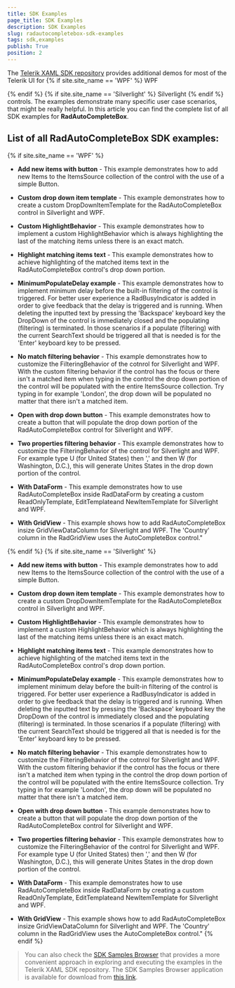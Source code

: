 ```yaml
---
title: SDK Examples
page_title: SDK Examples
description: SDK Examples
slug: radautocompletebox-sdk-examples
tags: sdk,examples
publish: True
position: 2
---
```



The [Telerik XAML SDK repository](https://github.com/telerik/xaml-sdk/tree/master/) provides additional demos for most of the Telerik UI for 
  {% if site.site_name == 'WPF' %}
WPF

 {% endif %}
  {% if site.site_name == 'Silverlight' %}
Silverlight
 {% endif %} controls. The examples demonstrate many specific user case scenarios, that might be really helpful. In this article you can find the complete list of all SDK examples for __RadAutoCompleteBox__.

## List of all RadAutoCompleteBox SDK examples:
  {% if site.site_name == 'WPF' %}


* __Add new items with button__ - This example demonstrates how to add new Items to the ItemsSource collection of the control with the use of a simple Button.

* __Custom drop down item template__ - This example demonstrates how to create a custom DropDownItemTemplate for the RadAutoCompleteBox control in Silverlight and WPF.

* __Custom HighlightBehavior__ - 
This example demonstrates how to implement a custom HighlightBehavior which is always highlighting the last of the matching items unless there is an exact match.

* __Highlight matching items text__ - This example demonstrates how to achieve highlighting of the matched items text in the RadAutoCompleteBox control's drop down portion.

* __MinimumPopulateDelay example__ - 
This example demonstrates how to implement minimum delay before the built-in filtering of the control is triggered. For better user experience a RadBusyIndicator is added in order to give feedback that the delay is triggered and is running.
When deleting the inputted text by pressing the 'Backspace' keyboard key the DropDown of the control is immediately closed and the populating (filtering) is terminated. In those scenarios if a populate (filtering) with the current SearchText should be triggered all that is needed is for the 'Enter' keyboard key to be pressed.

* __No match filtering behavior__ - This example demonstrates how to customize the FilteringBehavior of the cotnrol for Silverlight and WPF. With the custom filtering behavior if the control has the focus or there isn't a matched item when typing in the control  the drop down portion of the control will be populated with the entire ItemsSource collection. Try typing in for example  'London', the drop down will be populated no matter that there isn't a matched item.

* __Open with drop down button__ - This example demonstrates how to create a button that will populate the drop down portion of the RadAutoCompleteBox control for Silverlight and WPF.

* __Two properties filtering behavior__ - This example demonstrates how to customize the FilteringBehavior of the control for Silverlight and WPF. For example type U (for United States) then ',' and then W (for Washington, D.C.), this will generate  Unites States in the drop down portion of the control.

* __With DataForm__ - This example demonstrates how to use RadAutoCompleteBox inside RadDataForm by creating a custom ReadOnlyTemplate, EditTemplateand NewItemTemplate for Silverlight and WPF.

* __With GridView__ - This example shows how to add RadAutoCompleteBox insize GridViewDataColumn for Silverlight and WPF. The 'Country' column in the RadGridView uses the AutoCompleteBox control."

 {% endif %}
  {% if site.site_name == 'Silverlight' %}


* __Add new items with button__ - This example demonstrates how to add new Items to the ItemsSource collection of the control with the use of a simple Button.

* __Custom drop down item template__ - This example demonstrates how to create a custom DropDownItemTemplate for the RadAutoCompleteBox control in Silverlight and WPF.

* __Custom HighlightBehavior__ - 
This example demonstrates how to implement a custom HighlightBehavior which is always highlighting the last of the matching items unless there is an exact match.

* __Highlight matching items text__ - This example demonstrates how to achieve highlighting of the matched items text in the RadAutoCompleteBox control's drop down portion.

* __MinimumPopulateDelay example__ - 
This example demonstrates how to implement minimum delay before the built-in filtering of the control is triggered. For better user experience a RadBusyIndicator is added in order to give feedback that the delay is triggered and is running.
When deleting the inputted text by pressing the 'Backspace' keyboard key the DropDown of the control is immediately closed and the populating (filtering) is terminated. In those scenarios if a populate (filtering) with the current SearchText should be triggered all that is needed is for the 'Enter' keyboard key to be pressed.

* __No match filtering behavior__ - This example demonstrates how to customize the FilteringBehavior of the cotnrol for Silverlight and WPF. With the custom filtering behavior if the control has the focus or there isn't a matched item when typing in the control  the drop down portion of the control will be populated with the entire ItemsSource collection. Try typing in for example  'London', the drop down will be populated no matter that there isn't a matched item.

* __Open with drop down button__ - This example demonstrates how to create a button that will populate the drop down portion of the RadAutoCompleteBox control for Silverlight and WPF.

* __Two properties filtering behavior__ - This example demonstrates how to customize the FilteringBehavior of the control for Silverlight and WPF. For example type U (for United States) then ',' and then W (for Washington, D.C.), this will generate  Unites States in the drop down portion of the control.

* __With DataForm__ - This example demonstrates how to use RadAutoCompleteBox inside RadDataForm by creating a custom ReadOnlyTemplate, EditTemplateand NewItemTemplate for Silverlight and WPF.

* __With GridView__ - This example shows how to add RadAutoCompleteBox insize GridViewDataColumn for Silverlight and WPF. The 'Country' column in the RadGridView uses the AutoCompleteBox control."
 {% endif %}

>You can also check the [SDK Samples Browser](04a05d1d-932d-44a9-be12-f252b6deddf8) that provides a more convenient approach in exploring and executing the examples in the Telerik XAML SDK repository. The SDK Samples Browser application is available for download from [this link](http://demos.telerik.com/xaml-sdkbrowser/).
